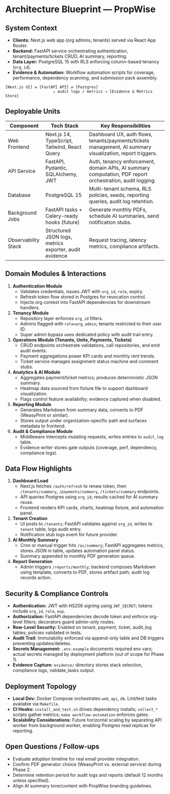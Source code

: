 # Architecture Blueprint — PropWise

## System Context
- **Clients:** Next.js web app (org admins, tenants) served via React App Router.
- **Backend:** FastAPI service orchestrating authentication, tenant/payments/tickets CRUD, AI summary, reporting.
- **Data Layer:** PostgreSQL 15 with RLS enforcing column-based tenancy (`org_id`).
- **Evidence & Automation:** Workflow automation scripts for coverage, performance, dependency scanning, and submission pack assembly.

```
[Next.js UI] ⇄ [FastAPI API] ⇄ [Postgres]
                     ↘ audit logs / metrics → [Evidence & Metrics Store]
```

## Deployable Units
| Component | Tech Stack | Key Responsibilities |
| --- | --- | --- |
| Web Frontend | Next.js 14, TypeScript, Tailwind, React Query | Dashboard UX, auth flows, tenants/payments/tickets management, AI summary visualization, report triggers. |
| API Service | FastAPI, Pydantic, SQLAlchemy, JWT | Auth, tenancy enforcement, domain APIs, AI summary computation, PDF report orchestration, audit logging. |
| Database | PostgreSQL 15 | Multi-tenant schema, RLS policies, seeds, reporting queries, audit log retention. |
| Background Jobs | FastAPI tasks + Celery-ready hooks (future) | Generate monthly PDFs, schedule AI summaries, send notification stubs. |
| Observability Stack | Structured JSON logs, metrics exporter, audit evidence | Request tracing, latency metrics, compliance artifacts. |

## Domain Modules & Interactions
1. **Authentication Module**
   - Validates credentials, issues JWT with `org_id`, `role`, expiry.
   - Refresh token flow stored in Postgres for revocation control.
   - Injects org context into FastAPI dependencies for downstream handlers.
2. **Tenancy Module**
   - Repository layer enforces `org_id` filters.
   - Admins flagged with `role=org_admin`; tenants restricted to their user ID.
   - Super admin bypass uses dedicated policy with audit trail entry.
3. **Operations Module (Tenants, Units, Payments, Tickets)**
   - CRUD endpoints orchestrate validations, call repositories, and emit audit events.
   - Payment aggregations power KPI cards and monthly rent trends.
   - Ticket service manages assignment status machine and comment stubs.
4. **Analytics & AI Module**
   - Aggregates payment/ticket metrics; produces deterministic JSON summary.
   - Heatmap data sourced from fixture file to support dashboard visualization.
   - Flags control feature availability; evidence captured when disabled.
5. **Reporting Module**
   - Generates Markdown from summary data, converts to PDF (WeasyPrint or similar).
   - Stores output under organization-specific path and surfaces metadata to frontend.
6. **Audit & Compliance Module**
   - Middleware intercepts mutating requests, writes entries to `audit_log` table.
   - Evidence writer stores gate outputs (coverage, perf, dependency, compliance logs).

## Data Flow Highlights
1. **Dashboard Load**
   - Next.js fetches `/auth/refresh` to renew token, then `/tenants/summary`, `/payments/summary`, `/tickets/summary` endpoints.
   - API queries Postgres using `org_id`; results cached for AI summary reuse.
   - Frontend renders KPI cards, charts, heatmap fixture, and automation panel.
2. **Tenant Creation**
   - UI posts to `/tenants`; FastAPI validates against `org_id`, writes to `tenant` table, logs audit entry.
   - Notification stub logs event for future provider.
3. **AI Monthly Summary**
   - Cron or manual trigger hits `/ai/summary`; FastAPI aggregates metrics, stores JSON in table, updates automation panel status.
   - Summary appended to monthly PDF generation queue.
4. **Report Generation**
   - Admin triggers `/reports/monthly`; backend composes Markdown using template, converts to PDF, stores artifact path; audit log records action.

## Security & Compliance Controls
- **Authentication:** JWT with HS256 signing using `JWT_SECRET`; tokens include `org_id`, `role`, `exp`.
- **Authorization:** FastAPI dependencies decode token and enforce org-level filters; decorators guard admin-only routes.
- **Row-Level Security:** Enabled on tenant, payment, ticket, audit_log tables; policies validated in tests.
- **Audit Trail:** Immutability enforced via append-only table and DB triggers preventing updates/deletes.
- **Secrets Management:** `.env.example` documents required env vars; actual secrets managed by deployment platform (out of scope for Phase 1).
- **Evidence Capture:** `evidence/` directory stores stack selection, compliance logs, validate_tasks output.

## Deployment Topology
- **Local Dev:** Docker Compose orchestrates `web`, `api`, `db`. Lint/test tasks available via `Makefile`.
- **CI Hooks:** `install_and_test.sh` drives dependency installs; `collect_*` scripts gather metrics; `make workflow-automation` enforces gates.
- **Scalability Considerations:** Future horizontal scaling by separating API worker from background worker, enabling Postgres read replicas for reporting.

## Open Questions / Follow-ups
- Evaluate adoption timeline for real email provider integration.
- Confirm PDF generator choice (WeasyPrint vs. external service) during Phase 2.
- Determine retention period for audit logs and reports (default 12 months unless specified).
- Align AI summary tone/content with PropWise branding guidelines.
